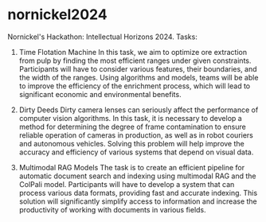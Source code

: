 # nornickel2024
Nornickel's Hackathon: Intellectual Horizons 2024.
Tasks:

1. Time Flotation Machine
In this task, we aim to optimize ore extraction from pulp by finding the most efficient ranges under given constraints. Participants will have to consider various features, their boundaries, and the width of the ranges. Using algorithms and models, teams will be able to improve the efficiency of the enrichment process, which will lead to significant economic and environmental benefits.

2. Dirty Deeds
Dirty camera lenses can seriously affect the performance of computer vision algorithms. In this task, it is necessary to develop a method for determining the degree of frame contamination to ensure reliable operation of cameras in production, as well as in robot couriers and autonomous vehicles. Solving this problem will help improve the accuracy and efficiency of various systems that depend on visual data.

3. Multimodal RAG Models
The task is to create an efficient pipeline for automatic document search and indexing using multimodal RAG and the ColPali model. Participants will have to develop a system that can process various data formats, providing fast and accurate indexing. This solution will significantly simplify access to information and increase the productivity of working with documents in various fields.
